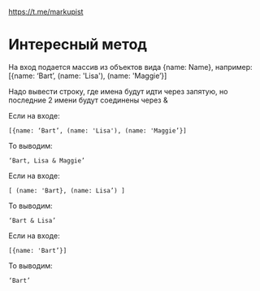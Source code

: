 https://t.me/markupist

# Интересный метод

На вход подается массив из объектов вида {name: Name}, например:
[{name: ‘Bart’, (name: 'Lisa'), (name: 'Maggie’}]

Надо вывести строку, где имена будут идти через запятую,
но последние 2 имени будут соединены через &

Если на входе:

```[{name: ‘Bart’, (name: 'Lisa'), (name: 'Maggie’}]```

То выводим:

```‘Bart, Lisa & Maggie’```

Если на входе:

```[ (name: 'Bart}, (name: Lisa’) ]```

То выводим:

```‘Bart & Lisa’```

Если на входе:

```[{name: 'Bart’}]```

То выводим:

```‘Bart’```
